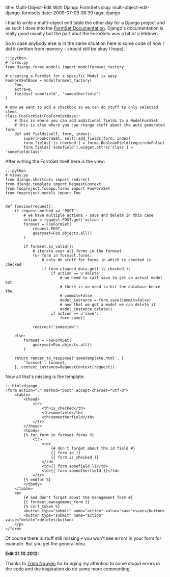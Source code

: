 title: Multi-Object-Edit With Django FormSets
slug: multi-object-edit-django-formsets
date: 2009-07-09 08:39
tags: django

I had to write a multi-object edit table the other day for a Django project and as such I dove into the [FormSet Documentation](http://docs.djangoproject.com/en/dev/topics/forms/formsets/). Django's documentation is really good usually but the part abut the FormSets was a bit of a letdown.

So in case anybody else is in the same situation here is some code of how I did it (written from memory - should still be okay I hope).


	:::python
	# forms.py
	from django.forms.models import modelformset_factory

	# creating a FormSet for a specific Model is easy
	FooFormSetBase = modelformset_factory(
		Foo,
		extra=0,
		fields=('somefield', 'someotherfield')
	)

	# now we want to add a checkbox so we can do stuff to only selected items
	class FooFormSet(FooFormSetBase):
		# this is where you can add additional fields to a ModelFormSet
		# this is also where you can change stuff about the auto generated form
		def add_fields(self, form, index):
			super(FooFormSet, self).add_fields(form, index)
			form.fields['is_checked'] = forms.BooleanField(required=False)
			form.fields['somefield'].widget.attrs['class'] = 'somefieldclass'

After writing the FormSet itself here is the view:

	:::python
	# views.py
	from django.shortcuts import redirect
	from django.template import RequestContext
	from fooproject.fooapp.forms import FooFormSet
	from fooproject.models import Foo


	def fooview(request):
		if request.method == 'POST':
			# we have multiple actions - save and delete in this case
			action = request.POST.get('action')
			formset = FooFormSet(
				request.POST,
				queryset=Foo.objects.all()
			)

			if formset.is_valid():
				# iterate over all forms in the formset
				for form in formset.forms:
					# only do stuff for forms in which is_checked is checked
					if form.cleaned_data.get('is_checked'):
						if action == u'delete':
							# we need to call save to get an actual model but
							# there is no need to hit the database hence the
							# commit=False
							model_instance = form.save(commit=False)
							# now that we got a model we can delete it
							model_instance.delete()
						if action == u'save':
							form.save()

				redirect('someview')

		else:
			formset = FooFormSet(
				queryset=Foo.objects.all()
			)

		return render_to_response('sometemplate.html', {
			'formset': formset,
		}, context_instance=RequestContext(request))

Now all that's missing is the template:

	:::html+django
	<form action="." method="post" accept-charset="utf-8">
		<table>
			<thead>
				<tr>
					<th>is_checked</th>
					<th>somefield</th>
					<th>someotherfield</th>
				</tr>
			</thead>
			<tbody>
			{% for form in formset.forms %}
				<tr>
					<td>
						{# don't forget about the id field #}
						{{ form.id }}
						{{ form.is_checked }}
					</td>
					<td>{{ form.somefield }}</td>
					<td>{{ form.someotherfield }}</td>
				</tr>
			{% endfor %}
			</tbody>
		</table>
		<p>
			{# and don't forget about the management form #}
			{{ formset.management_form }}
			{% csrf_token %}
			<button type="submit" name="action" value="save">save</button>
			<button type="submit" name="action" value="delete">delete</button>
		</p>
	</form>

Of course there is stuff still missing – you won't see errors in your form for example. But you get the general idea.


**Edit 31.10.2012:**

Thanks to [Trinh Nguyen](https://twitter.com/dangtrinhnt) for bringing my attention to some stupid errors in the code and the inspiration do do some more commenting.

